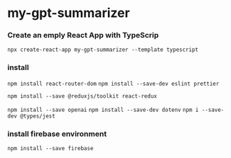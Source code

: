 # my-gpt-summarizer

### Create an emply React App with TypeScrip

`npx create-react-app my-gpt-summarizer --template typescript`

### install

`npm install react-router-dom`
`npm install --save-dev eslint prettier`

`npm install --save @reduxjs/toolkit react-redux`

`npm install --save openai`
`npm install --save-dev dotenv`
`npm i --save-dev @types/jest`

### install firebase environment

`npm install --save firebase`
